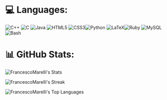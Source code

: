 
# 💻 Languages:
![C++](https://img.shields.io/badge/c++-%2300599C.svg?style=for-the-badge&logo=c%2B%2B&logoColor=white) ![C](https://img.shields.io/badge/c-%2300599C.svg?style=for-the-badge&logo=c&logoColor=white) ![Java](https://img.shields.io/badge/java-%23ED8B00.svg?style=for-the-badge&logo=openjdk&logoColor=white) ![HTML5](https://img.shields.io/badge/html5-%23E34F26.svg?style=for-the-badge&logo=html5&logoColor=white) ![CSS3](https://img.shields.io/badge/css3-%231572B6.svg?style=for-the-badge&logo=css3&logoColor=white)![Python](https://img.shields.io/badge/python-3670A0?style=for-the-badge&logo=python&logoColor=ffdd54) 	![LaTeX](https://img.shields.io/badge/latex-%23008080.svg?style=for-the-badge&logo=latex&logoColor=white)![Ruby](https://img.shields.io/badge/ruby-%23CC342D.svg?style=for-the-badge&logo=ruby&logoColor=white)  ![MySQL](https://img.shields.io/badge/mysql-%2300f.svg?style=for-the-badge&logo=mysql&logoColor=white) ![Bash](https://img.shields.io/badge/bash-%23121011.svg?style=for-the-badge&logo=gnu-bash&logoColor=white)

# 📊 GitHub Stats:
![FrancescoMarelli's Stats](https://github-readme-stats.vercel.app/api?username=FrancescoMarelli&theme=blueberry&show_icons=true&hide_border=true&count_private=true)

![FrancescoMarelli's Streak](https://github-readme-streak-stats.herokuapp.com/?user=FrancescoMarelli&theme=tokyonight&hide_border=true)

![FrancescoMarelli's Top Languages](https://github-readme-stats.vercel.app/api/top-langs/?username=FrancescoMarelli&theme=blueberry&show_icons=true&hide_border=true&layout=compact)
